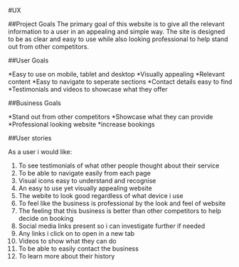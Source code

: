 #UX

##Project Goals
The primary goal of this website is to give all the relevant information to a user in an appealing and simple way. The site is designed 
to be as clear and easy to use while also looking professional to help stand out from other competitors.

##User Goals

*Easy to use on mobile, tablet and desktop
*Visually appealing
*Relevant content
*Easy to navigate to seperate sections
*Contact details easy to find
*Testimonials and videos to showcase what they offer

##Business Goals

*Stand out from other competitors
*Showcase what they can provide
*Professional looking website
*increase bookings

##User stories

As a user i would like:

1. To see testimonials of what other people thought about their service
2. To be able to navigate easily from each page
3. Visual icons easy to understand and recognise
4. An easy to use yet visually appealing website
5. The webite to look good regardless of what device i use
6. To feel like the business is professional by the look and feel of website
7. The feeling that this business is better than other competitors to help decide on booking
8. Social media links present so i can investigate further if needed
9. Any links i click on to open in a new tab
10. Videos to show what they can do
11. To be able to easily contact the business
12. To learn more about their history
